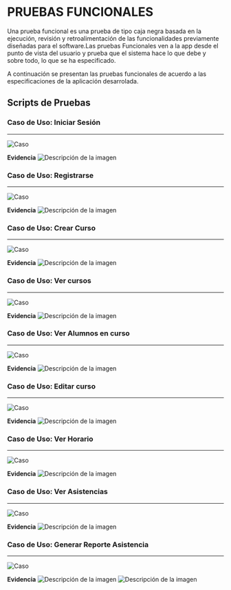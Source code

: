 # PRUEBAS FUNCIONALES


Una prueba funcional es una prueba de tipo caja negra basada en la ejecución, revisión y retroalimentación de las funcionalidades previamente diseñadas para el software.Las pruebas Funcionales ven a la app  desde el punto de vista del usuario y prueba que el sistema hace lo que debe y sobre todo, lo que se ha especificado.

A continuación se presentan las pruebas funcionales de acuerdo a las especificaciones de la aplicación desarrolada.

## Scripts de Pruebas

### Caso de Uso: Iniciar Sesión
---
![Caso](/Images/t_01.png)

**Evidencia**
![Descripción de la imagen](/Images/01.jpg)

### Caso de Uso:  Registrarse
---
![Caso](/Images/t_02.png)

**Evidencia**
![Descripción de la imagen](/Images/02.jpg)

### Caso de Uso:  Crear Curso
---
![Caso](/Images/t_03.png)

**Evidencia**
![Descripción de la imagen](/Images/03.jpg)

### Caso de Uso:  Ver cursos
---
![Caso](/Images/t_04.png)

**Evidencia**
![Descripción de la imagen](/Images/04.jpg)

### Caso de Uso:  Ver Alumnos en curso
---
![Caso](/Images/t_05.png)

**Evidencia**
![Descripción de la imagen](/Images/05.jpg)

### Caso de Uso:  Editar curso
---
![Caso](/Images/t_06.png)

**Evidencia**
![Descripción de la imagen](/Images/06.jpg)

<!-- ### Caso de Uso:   

![Caso](/Images/t_07.png)

**Evidencia**
![Descripción de la imagen](/Images/07.jpg)

### Caso de Uso: Generar Reportes

![Caso](/Images/t_08.png)

**Evidencia**
![Descripción de la imagen](/Images/08.jpg) -->

### Caso de Uso:  Ver Horario
---
![Caso](/Images/t_09.png)

**Evidencia**
![Descripción de la imagen](/Images/09.jpg)

### Caso de Uso:  Ver Asistencias
---
![Caso](/Images/t_10.png)

**Evidencia**
![Descripción de la imagen](/Images/10.jpg)

### Caso de Uso:  Generar Reporte Asistencia
---
![Caso](/Images/t_11.png)

**Evidencia**
![Descripción de la imagen](/Images/11_01.jpg)
![Descripción de la imagen](/Images/11_02.jpg)




